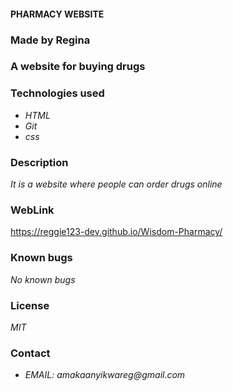 #### PHARMACY WEBSITE
### Made by Regina
### A website for buying drugs
### Technologies used
*  _HTML_
* _Git_
* _css_
### Description
_It is a website where people can order drugs online_
### WebLink
https://reggie123-dev.github.io/Wisdom-Pharmacy/
### Known bugs
_No known bugs_
### License
_MIT_
### Contact
* _EMAIL: amakaanyikwareg@gmail.com_